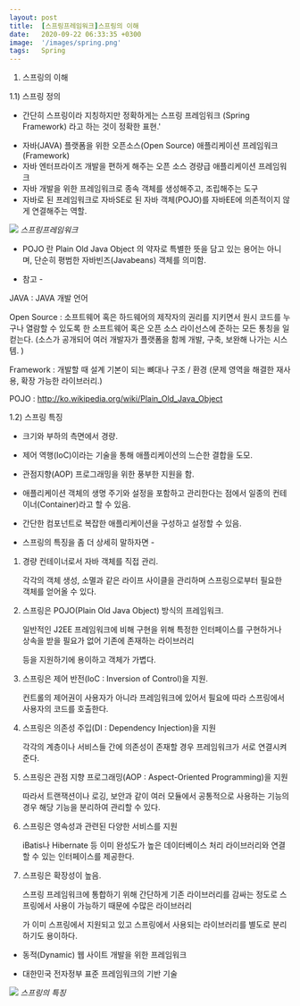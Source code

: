 ```yaml
---
layout: post
title:  [스프링프레임워크]스프링의 이해
date:   2020-09-22 06:33:35 +0300
image:  '/images/spring.png'
tags:   Spring
---
```


1. 스프링의 이해

 1.1) 스프링 정의

   - 간단히 스프링이라 지칭하지만 정확하게는 스프링 프레임워크 (Spring Framework) 라고 하는 것이 정확한 표현.'

 

  * 자바(JAVA) 플랫폼을 위한 오픈소스(Open Source) 애플리케이션 프레임워크(Framework)
  * 자바 엔터프라이즈 개발을 편하게 해주는 오픈 소스 경량급 애플리케이션 프레임워크
  * 자바 개발을 위한 프레임워크로 종속 객체를 생성해주고,  조립해주는 도구
  * 자바로 된 프레임워크로 자바SE로 된 자바 객체(POJO)를 자바EE에 의존적이지 않게 연결해주는 역할.

![](/images/0922-1.png)
*스프링프레임워크*

- POJO 란 Plain Old Java Object 의 약자로 특별한 뜻을 담고 있는 용어는 아니며, 단순히 평범한 자바빈즈(Javabeans) 객체를 의미함.

- 참고 -
 

JAVA : JAVA 개발 언어

Open Source : 소프트웨어 혹은 하드웨어의 제작자의 권리를 지키면서 원시 코드를 누구나 열람할 수 있도록 한 소프트웨어 혹은 오픈 소스 라이선스에 준하는 모든 통칭을 일컫는다. (소스가 공개되어 여러 개발자가 플랫폼을 함께 개발, 구축, 보완해 나가는 시스템. )

Framework : 개발할 때 설계 기본이 되는 뼈대나 구조 / 환경 (문제 영역을 해결한 재사용, 확장 가능한 라이브러리.)

POJO : http://ko.wikipedia.org/wiki/Plain_Old_Java_Object

1.2) 스프링 특징

 * 크기와 부하의 측면에서 경량.

 * 제어 역행(IoC)이라는 기술을 통해 애플리케이션의 느슨한 결합을 도모.

 * 관점지향(AOP) 프로그래밍을 위한 풍부한 지원을 함.

 * 애플리케이션 객체의 생명 주기와 설정을 포함하고 관리한다는 점에서 일종의 컨테이너(Container)라고 할 수 있음.

 * 간단한 컴포넌트로 복잡한 애플리케이션을 구성하고 설정할 수 있음.

- 스프링의 특징을 좀 더 상세히 말하자면 -
1) 경량 컨테이너로서 자바 객체를 직접 관리.

    각각의 객체 생성, 소멸과 같은 라이프 사이클을 관리하며 스프링으로부터 필요한 객체를 얻어올 수 있다.
2) 스프링은 POJO(Plain Old Java Object) 방식의 프레임워크.

   일반적인 J2EE 프레임워크에 비해 구현을 위해 특정한 인터페이스를 구현하거나 상속을 받을 필요가 없어 기존에 존재하는 라이브러리

   등을 지원하기에 용이하고 객체가 가볍다.
3) 스프링은 제어 반전(IoC : Inversion of Control)을 지원.

   컨트롤의 제어권이 사용자가 아니라 프레임워크에 있어서 필요에 따라 스프링에서 사용자의 코드를 호출한다.
4) 스프링은 의존성 주입(DI : Dependency Injection)을 지원

   각각의 계층이나 서비스들 간에 의존성이 존재할 경우 프레임워크가 서로 연결시켜준다.
5) 스프링은 관점 지향 프로그래밍(AOP : Aspect-Oriented Programming)을 지원

   따라서 트랜잭션이나 로깅, 보안과 같이 여러 모듈에서 공통적으로 사용하는 기능의 경우 해당 기능을 분리하여 관리할 수 있다.
6) 스프링은 영속성과 관련된 다양한 서비스를 지원

   iBatis나 Hibernate 등 이미 완성도가 높은 데이터베이스 처리 라이브러리와 연결할 수 있는 인터페이스를 제공한다.
7) 스프링은 확장성이 높음.

   스프링 프레임워크에 통합하기 위해 간단하게 기존 라이브러리를 감싸는 정도로 스프링에서 사용이 가능하기 때문에 수많은 라이브러리

   가 이미 스프링에서 지원되고 있고 스프링에서 사용되는 라이브러리를 별도로 분리하기도 용이하다.

* 동적(Dynamic) 웹 사이트 개발을 위한 프레임워크

 * 대한민국 전자정부 표준 프레임워크의 기반 기술


![](/images/0922-2.png)
*스프링의 특징*









